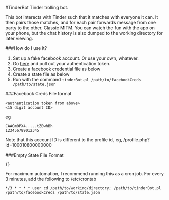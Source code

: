 #TinderBot
Tinder trolling bot.

This bot interects with Tinder such that it matches with everyone it can. It then pairs those matches, and for each pair forwards message from one party to the other. Classic MITM. You can watch the fun with the app on your phone, but the chat history is also dumped to the working directory for later viewing.

###How do I use it?

1. Set up a fake facebook account. Or use your own, whatever.
2. Go <a href="https://www.facebook.com/dialog/oauth?client_id=464891386855067&redirect_uri=https://www.facebook.com/connect/login_success.html&scope=basic_info,email,public_profile,user_about_me,user_activities,user_birthday,user_education_history,user_friends,user_interests,user_likes,user_location,user_photos,user_relationship_details&response_type=token">here</a> and pull out your authentication token.
3. Create a facebook credential file as below
4. Create a state file as below
5. Run with the command ```tinderBot.pl /path/to/facebookCreds /path/to/state.json```

###Facebook Creds File format
```
<authentication token from above>
<15 digit account ID>
```

eg

```
CAAGm0PX4.....tZBwhBh
123456789012345
```

Note that this account ID is different to the profile id, eg, /profile.php?id=100010800000000

###Empty State File Format
```
{}
```

For maximum automation, I recommend running this as a cron job. For every 3 minutes, add the following to /etc/crontab
```
*/3 * * * * user cd /path/to/working/directory; /path/to/tinderBot.pl /path/to/facebookCreds /path/to/state.json
```
